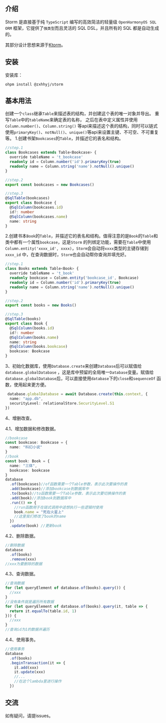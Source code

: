 ## 介绍

Storm 是直接基于纯 `TypeScript` 编写的高效简洁的轻量级 `OpenHarmonyOS SQL ORM` 框架，它提供了`强类型`而且灵活的 SQL
DSL，并且所有的 SQL 都是自动生成的。

其部分设计思想来源于[Ktorm](https://www.ktorm.org/zh-cn/)。

## 安装

安装库：

```text
ohpm install @zxhhyj/storm
```

## 基本用法

创建一个`class`继承`Table`来描述表的结构，并创建这个表的唯一对象并导出。
重写`Table`中的`tableName`来确定表的名称，
之后在表中定义属性并使用`Column.number()`、`Column.string()`
等api来描述这个表的结构，同时可以链式使用`primaryKey()`、`notNull()`、`unique()`等api来设置主键、不可空、不可重复等。
1.创建书架`Bookcases`的`Table`，并描述它的表名和结构。

```typescript
//step.1
class Bookcases extends Table<Bookcase> {
  override tableName = 't_bookcase'
  readonly id = Column.number('id').primaryKey(true)
  readonly name = Column.string('name').notNull().unique()
}

//step.2
export const bookcases = new Bookcases()

//step.3
@SqlTable(bookcases)
export class Bookcase {
  @SqlColumn(bookcases.id)
  id?: number
  @SqlColumn(bookcases.name)
  name: string
}
```

2.创建书本`Book`的`Table`，并描述它的表名和结构。值得注意的是`Book`的`Table`和类中都有一个属性`bookcase`，这是`Storm`
的列绑定功能，需要在`Table`中使用`Column.entity('xxxx_id', xxxx)`，`Storm`会自动将`xxxx`类型的主键存储到`xxxx_id`
中，在查询数据时，`Storm`也会自动帮你查询并填充好。

```typescript
//step.1
class Books extends Table<Book> {
  override tableName = 't_book'
  readonly bookcase = Column.entity('bookcase_id', Bookcase)
  readonly id = Column.number('id').primaryKey(true)
  readonly name = Column.string('name').notNull().unique()
}

//step.2
export const books = new Books()

//step.3
@SqlTable(books)
export class Book {
  @SqlColumn(books.id)
  id?: number
  @SqlColumn(books.name)
  name: string
  @SqlColumn(books.bookcase)
  bookcase: Bookcase
}
```

3、初始化数据库，使用`Database.create`来创建`Database`后可以赋值给`database.globalDatabase`
，这是库中预留的全局唯一`Database`变量。赋值给`database.globalDatabase`后，可以直接使用`database`下的`close`和`sequenceOf`
函数，使用起来更方便。

```typescript
 database.globalDatabase = await Database.create(this.context, {
  name: "app.db",
  securityLevel: relationalStore.SecurityLevel.S1
})
```

4、增删改查。

4.1、增加数据和修改数据。

```typescript
//bookcase
const bookcase: Bookcase = {
  name: "科幻小说"
}
//book
const book: Book = {
  name: "三体",
  bookcase: bookcase
}
database
  .of(bookcases)//of函数需要一个Table参数，表示此次要操作的表
  .add(bookcase)//添加bookcase到数据库中
  .to(books)//to函数需要一个Table参数，表示此次要切换操作的表
  .add(book)//添加book到数据库中
  .run(() => {
    //run函数用于在链式调用中途想执行一些逻辑时使用
    book.name = "死在火星上"
    //这里我们修改了book的name
  })
  .update(book) //更新book
```

4.2、删除数据。

```typescript
//删除数据
database
  .of(books)
  .remove(xxx)
//xxx为要删除的数据
```

4.3、查询数据。

```typescript
//查询数据
for (let queryElement of database.of(books).query()) {
  //xxx
}
//没有条件就是遍历所有数据
for (let queryElement of database.of(books).query(it, table => {
  return it.equalTo(table.id, 1)
})) {
  //xxx
}
//查询id为1的数据并遍历
```

4.4、使用事务。

```typescript
//使用事务
database
  .of(books)
  .beginTransaction(it => {
    it.add(xxx)
    it.update(xxx)
    //...
    //在这个lambda里进行操作
  })
```

## 交流

如有疑问，请提issues。